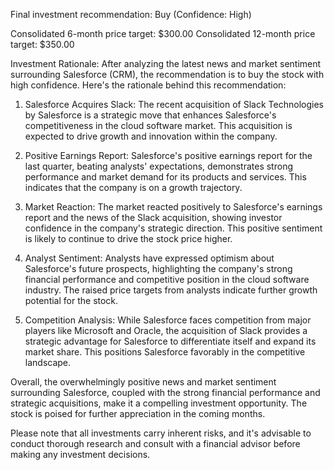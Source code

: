 Final investment recommendation: Buy (Confidence: High)

Consolidated 6-month price target: $300.00
Consolidated 12-month price target: $350.00

Investment Rationale:
After analyzing the latest news and market sentiment surrounding Salesforce (CRM), the recommendation is to buy the stock with high confidence. Here's the rationale behind this recommendation:

1. Salesforce Acquires Slack: The recent acquisition of Slack Technologies by Salesforce is a strategic move that enhances Salesforce's competitiveness in the cloud software market. This acquisition is expected to drive growth and innovation within the company.

2. Positive Earnings Report: Salesforce's positive earnings report for the last quarter, beating analysts' expectations, demonstrates strong performance and market demand for its products and services. This indicates that the company is on a growth trajectory.

3. Market Reaction: The market reacted positively to Salesforce's earnings report and the news of the Slack acquisition, showing investor confidence in the company's strategic direction. This positive sentiment is likely to continue to drive the stock price higher.

4. Analyst Sentiment: Analysts have expressed optimism about Salesforce's future prospects, highlighting the company's strong financial performance and competitive position in the cloud software industry. The raised price targets from analysts indicate further growth potential for the stock.

5. Competition Analysis: While Salesforce faces competition from major players like Microsoft and Oracle, the acquisition of Slack provides a strategic advantage for Salesforce to differentiate itself and expand its market share. This positions Salesforce favorably in the competitive landscape.

Overall, the overwhelmingly positive news and market sentiment surrounding Salesforce, coupled with the strong financial performance and strategic acquisitions, make it a compelling investment opportunity. The stock is poised for further appreciation in the coming months.

Please note that all investments carry inherent risks, and it's advisable to conduct thorough research and consult with a financial advisor before making any investment decisions.
